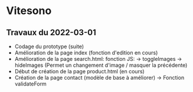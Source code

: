 # Vitesono

## Travaux du 2022-03-01

- Codage du prototype (suite)
- Amélioration de la page index (fonction d'edition en cours)
- Amélioration de la page search.html:
  fonction JS:
  -> toggleImages
  -> hideImages
  (Permet un changement d'image / masquer la précédente)
- Début de création de la page product.html (en cours)
- Création de la page contact (modèle de base à améliorer)
  -> Fonction validateForm
